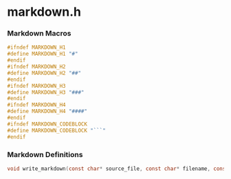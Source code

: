 # markdown.h
### Markdown Macros 
```c
#ifndef MARKDOWN_H1
#define MARKDOWN_H1 "#"
#endif
#ifndef MARKDOWN_H2
#define MARKDOWN_H2 "##"
#endif
#ifndef MARKDOWN_H3
#define MARKDOWN_H3 "###"
#endif
#ifndef MARKDOWN_H4
#define MARKDOWN_H4 "####"
#endif
#ifndef MARKDOWN_CODEBLOCK
#define MARKDOWN_CODEBLOCK "```"
#endif
```
### Markdown Definitions
```c
void write_markdown(const char* source_file, const char* filename, const char* path, Block** blocks, size_t size);
```
